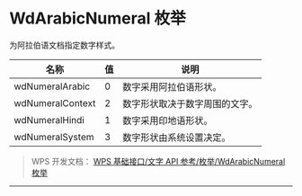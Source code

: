 # WdArabicNumeral 枚举

为阿拉伯语文档指定数字样式。

| 名称             | 值  | 说明                           |
|------------------|-----|--------------------------------|
| wdNumeralArabic  | 0   | 数字采用阿拉伯语形状。         |
| wdNumeralContext | 2   | 数字形状取决于数字周围的文字。 |
| wdNumeralHindi   | 1   | 数字采用印地语形状。           |
| wdNumeralSystem  | 3   | 数字形状由系统设置决定。       |

> WPS 开发文档： [WPS 基础接口/文字 API 参考/枚举/WdArabicNumeral 枚举](https://qn.cache.wpscdn.cn/encs/doc/office_v19/topics/WPS%20%E5%9F%BA%E7%A1%80%E6%8E%A5%E5%8F%A3/%E6%96%87%E5%AD%97%20API%20%E5%8F%82%E8%80%83/%E6%9E%9A%E4%B8%BE/WdArabicNumeral%20%E6%9E%9A%E4%B8%BE.html)

------------------------------------------------------------------------
